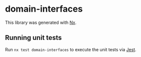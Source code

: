 # domain-interfaces

This library was generated with [Nx](https://nx.dev).

## Running unit tests

Run `nx test domain-interfaces` to execute the unit tests via [Jest](https://jestjs.io).
